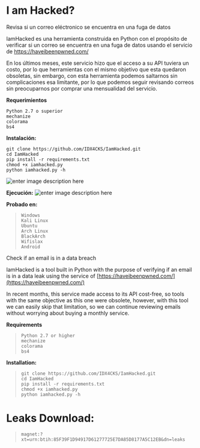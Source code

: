 # I am Hacked?

Revisa si un correo eléctronico se encuentra en una fuga de datos

IamHacked es una herramienta construida en Python con el propósito de verificar si un correo se encuentra en una fuga de datos usando el servicio de https://haveibeenpwned.com/ 

En los últimos meses, este servicio hizo que el acceso a su API tuviera un costo, por lo que herramientas con el mismo objetivo que esta quedaron obsoletas, sin embargo, con esta herramienta podemos saltarnos sin complicaciones esa limitante, por lo que podemos seguir revisando correos sin preocuparnos por comprar una mensualidad del servicio. 

**Requerimientos**

    Python 2.7 o superior
    mechanize
    colorama
    bs4
    
**Instalación:**

    git clone https://github.com/IDX4CKS/IamHacked.git
    cd IamHacked
    pip install -r requirements.txt
    chmod +x iamhacked.py
    python iamhacked.py -h

![enter image description here](https://i.imgur.com/EGPyvzq.png)

**Ejecución:**
![enter image description here](https://i.imgur.com/DildtWr.png)

**Probado en:**

>     Windows
>     Kali Linux
>     Ubuntu
>     Arch Linux
>     BlackArch
>     Wifislax
>     Android

Check if an email is in a data breach  
  
IamHacked is a tool built in Python with the purpose of verifying if an email is in a data leak using the service of [https://haveibeenpwned.com/](https://haveibeenpwned.com/)  
  
In recent months, this service made access to its API cost-free, so tools with the same objective as this one were obsolete, however, with this tool we can easily skip that limitation, so we can continue reviewing emails without worrying about buying a monthly service.  
  
**Requirements**

>     Python 2.7 or higher
>     mechanize 
>     colorama
>     bs4

**Installation:**

>     git clone https://github.com/IDX4CKS/IamHacked.git 
>     cd IamHacked 
>     pip install -r requirements.txt 
>     chmod +x iamhacked.py 
>     python iamhacked.py -h

# Leaks Download:

>     magnet:?xt=urn:btih:85F39F1D94917D61277725E7DA85D8177A5C12EB&dn=leaks

